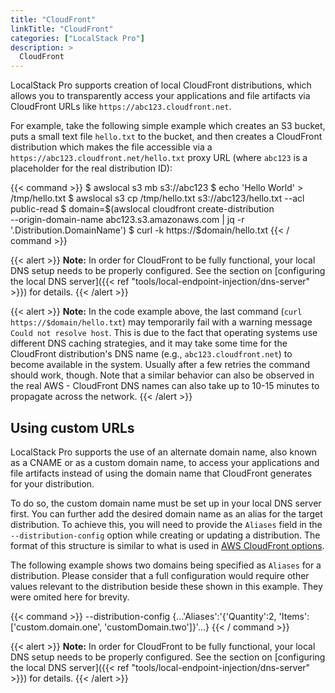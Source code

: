 ```yaml
---
title: "CloudFront"
linkTitle: "CloudFront"
categories: ["LocalStack Pro"]
description: >
  CloudFront
---
```


LocalStack Pro supports creation of local CloudFront distributions, which allows you to transparently access your applications and file artifacts via CloudFront URLs like `https://abc123.cloudfront.net`.

For example, take the following simple example which creates an S3 bucket, puts a small text file `hello.txt` to the bucket, and then creates a CloudFront distribution which makes the file accessible via a `https://abc123.cloudfront.net/hello.txt` proxy URL (where `abc123` is a placeholder for the real distribution ID):

{{< command >}}
$ awslocal s3 mb s3://abc123
$ echo 'Hello World' > /tmp/hello.txt
$ awslocal s3 cp /tmp/hello.txt s3://abc123/hello.txt --acl public-read
$ domain=$(awslocal cloudfront create-distribution \
   --origin-domain-name abc123.s3.amazonaws.com | jq -r '.Distribution.DomainName')
$ curl -k https://$domain/hello.txt
{{< / command >}}

{{< alert >}}
**Note:** In order for CloudFront to be fully functional, your local DNS setup needs to be properly configured. See the section on [configuring the local DNS server]({{< ref "tools/local-endpoint-injection/dns-server" >}}) for details.
{{< /alert >}}

{{< alert >}}
**Note:** In the code example above, the last command (`curl https://$domain/hello.txt`) may temporarily fail with a warning message `Could not resolve host`. This is due to the fact that operating systems use different DNS caching strategies, and it may take some time for the CloudFront distribution's DNS name (e.g., `abc123.cloudfront.net`) to become available in the system. Usually after a few retries the command should work, though. Note that a similar behavior can also be observed in the real AWS - CloudFront DNS names can also take up to 10-15 minutes to propagate across the network.
{{< /alert >}}

## Using custom URLs

LocalStack Pro supports the use of an alternate domain name, also known as a CNAME or as a custom domain name, to access your applications and file artifacts instead of using the domain name that CloudFront generates for your distribution.

To do so, the custom domain name must be set up in your local DNS server first. You can further add the desired domain name as an alias for the target distribution. To achieve this, you will need to provide the `Aliases` field in the `--distribution-config` option while creating or updating a distribution. The format of this structure is similar to what is used in [AWS CloudFront options](https://docs.aws.amazon.com/cli/latest/reference/cloudfront/create-distribution.html#options).

The following example shows two domains being specified as `Aliases` for a distribution.
Please consider that a full configuration would require other values relevant to the
distribution beside these shown in this example. They were omited here for brevity.

{{< command >}}
--distribution-config {...'Aliases':'{'Quantity':2, 'Items': ['custom.domain.one', 'customDomain.two']}'...}
{{< / command >}}

{{< alert >}}
**Note:** In order for CloudFront to be fully functional, your local DNS setup needs to be properly configured. See the section on [configuring the local DNS server]({{< ref "tools/local-endpoint-injection/dns-server" >}}) for details.
{{< /alert >}}
